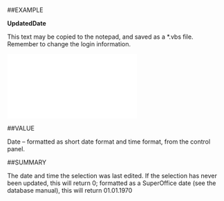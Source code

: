
##EXAMPLE

**UpdatedDate**

This text may be copied to the notepad, and saved as a *.vbs file. Remember to change the login information.

![](..\..\Examples\vbs\SOSelection.UpdatedDate.vbs.txt)


##VALUE

Date – formatted as short date format and time format, from the control panel.


##SUMMARY

The date and time the selection was last edited. If the selection has never been updated, this will return 0; formatted as a SuperOffice date (see the database manual), this will return 01.01.1970

